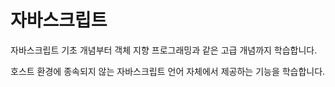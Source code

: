 # 자바스크립트 
자바스크립트 기초 개념부터 객체 지향 프로그래밍과 같은 고급 개념까지 학습합니다.

호스트 환경에 종속되지 않는 자바스크립트 언어 자체에서 제공하는 기능을 학습합니다.


